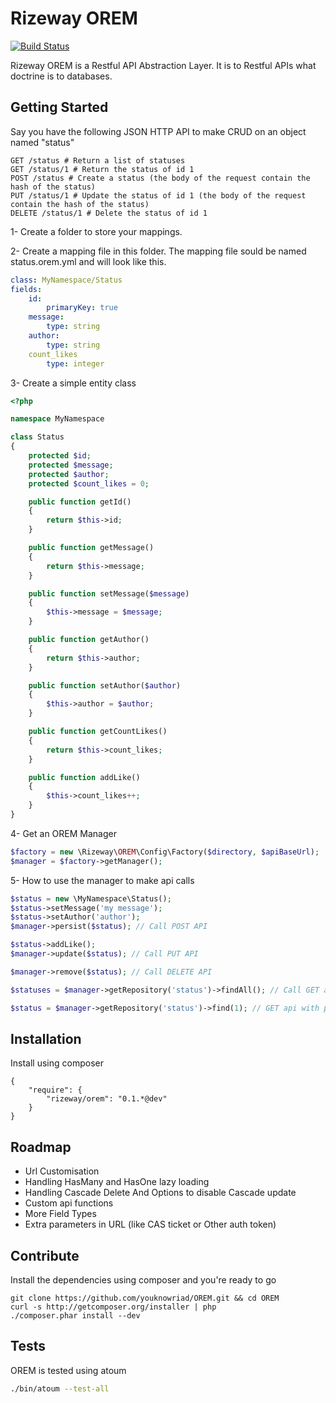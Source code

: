 Rizeway OREM
============

[![Build Status](https://secure.travis-ci.org/youknowriad/OREM.png?branch=master)](http://travis-ci.org/youknowriad/OREM)

Rizeway OREM is a Restful API Abstraction Layer. It is to Restful APIs what doctrine is to databases.

Getting Started
---------------

Say you have the following JSON HTTP API to make CRUD on an object named "status" 

```
GET /status # Return a list of statuses
GET /status/1 # Return the status of id 1
POST /status # Create a status (the body of the request contain the hash of the status)
PUT /status/1 # Update the status of id 1 (the body of the request contain the hash of the status)
DELETE /status/1 # Delete the status of id 1
```

1- Create a folder to store your mappings.

2- Create a mapping file in this folder. The mapping file sould be named status.orem.yml and will look like this.

```yaml
class: MyNamespace/Status
fields:
    id:
        primaryKey: true
    message:
        type: string
    author:
        type: string
    count_likes
        type: integer    
```

3- Create a simple entity class 

```php
<?php

namespace MyNamespace 

class Status 
{
    protected $id;
    protected $message;
    protected $author;
    protected $count_likes = 0;

    public function getId()
    {
        return $this->id;
    }

    public function getMessage()
    {
        return $this->message;
    }

    public function setMessage($message)
    {
        $this->message = $message;
    }

    public function getAuthor()
    {
        return $this->author;
    }

    public function setAuthor($author)
    {
        $this->author = $author;
    }

    public function getCountLikes()
    {
        return $this->count_likes;
    }

    public function addLike()
    {
        $this->count_likes++;
    }
}
```

4- Get an OREM Manager

```php
$factory = new \Rizeway\OREM\Config\Factory($directory, $apiBaseUrl);
$manager = $factory->getManager();
```

5- How to use the manager to make api calls

```php
$status = new \MyNamespace\Status();
$status->setMessage('my message');
$status->setAuthor('author');
$manager->persist($status); // Call POST API

$status->addLike();
$manager->update($status); // Call PUT API

$manager->remove($status); // Call DELETE API

$statuses = $manager->getRepository('status')->findAll(); // Call GET api and return an array of \MyNamespace\Status

$status = $manager->getRepository('status')->find(1); // GET api with primary key, return an object \MyNamespace\Status
```

Installation
------------
Install using composer 

```
{
    "require": {
        "rizeway/orem": "0.1.*@dev"
    }
}
```

Roadmap
-------

 - Url Customisation
 - Handling HasMany and HasOne lazy loading
 - Handling Cascade Delete And Options to disable Cascade update
 - Custom api functions
 - More Field Types
 - Extra parameters in URL (like CAS ticket or Other auth token)

Contribute
----------
Install the dependencies using composer and you're ready to go

```
git clone https://github.com/youknowriad/OREM.git && cd OREM
curl -s http://getcomposer.org/installer | php
./composer.phar install --dev
```

Tests
-----
OREM is tested using atoum 

```sh
./bin/atoum --test-all
```
